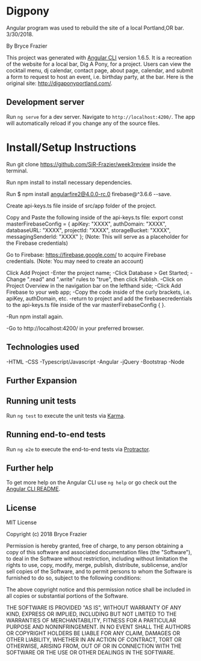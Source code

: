 # Digpony

Angular program was used to rebuild the site of a local Portland,OR bar. 3/30/2018.

By Bryce Frazier

This project was generated with [Angular CLI](https://github.com/angular/angular-cli) version 1.6.5. It is a recreation of the website for a local bar, Dig A Pony, for a project. Users can view the cocktail menu, dj calendar, contact page, about page, calendar, and submit a form to request to host an event, i.e. birthday party, at the bar.  Here is the original site: http://digaponyportland.com/.

## Development server

Run `ng serve` for a dev server. Navigate to `http://localhost:4200/`. The app will automatically reload if you change any of the source files.

# Install/Setup Instructions

Run git clone https://github.com/SiR-Frazier/week3review inside the terminal.

Run npm install to install necessary dependencies.

Run $ npm install angularfire2@4.0.0-rc.0 firebase@^3.6.6 --save.

Create api-keys.ts file inside of src/app folder of the project.

Copy and Paste the following inside of the api-keys.ts file:
    export const masterFirebaseConfig = {
    apiKey: "XXXX",
    authDomain: "XXXX",
    databaseURL: "XXXX",
    projectId: "XXXX",
    storageBucket: "XXXX",
    messagingSenderId: "XXXX"
    };
(Note: This will serve as a placeholder for the Firebase credentials)

Go to Firebase: https://firebase.google.com/ to acquire Firebase credentials. (Note: You may need to create an account)

Click Add Project
  -Enter the project name;
  -Click Database > Get Started;
  -Change ".read" and ".write" rules to "true", then click Publish.
  -Click on Project Overview in the navigation bar on the lefthand side;
  -Click Add Firebase to your web app;
  -Copy the code inside of the curly brackets, i.e. apiKey, authDomain, etc.
  -return to project and add the firebasecredentials to the api-keys.ts file inside of the var masterFirebaseConfig { }.

-Run npm install again.

-Go to http://localhost:4200/ in your preferred browser.

## Technologies used

-HTML
-CSS
-Typescript/Javascript
-Angular
-jQuery
-Bootstrap
-Node

## Further Expansion


<!-- ## Code scaffolding

Run `ng generate component component-name` to generate a new component. You can also use `ng generate directive|pipe|service|class|guard|interface|enum|module`. -->

<!-- ## Build

Run `ng build` to build the project. The build artifacts will be stored in the `dist/` directory. Use the `-prod` flag for a production build. -->

## Running unit tests

Run `ng test` to execute the unit tests via [Karma](https://karma-runner.github.io).

## Running end-to-end tests

Run `ng e2e` to execute the end-to-end tests via [Protractor](http://www.protractortest.org/).

## Further help

To get more help on the Angular CLI use `ng help` or go check out the [Angular CLI README](https://github.com/angular/angular-cli/blob/master/README.md).

## License

MIT License

Copyright (c) 2018 Bryce Frazier

Permission is hereby granted, free of charge, to any person obtaining a copy of this software and associated documentation files (the "Software"), to deal in the Software without restriction, including without limitation the rights to use, copy, modify, merge, publish, distribute, sublicense, and/or sell copies of the Software, and to permit persons to whom the Software is furnished to do so, subject to the following conditions:

The above copyright notice and this permission notice shall be included in all copies or substantial portions of the Software.

THE SOFTWARE IS PROVIDED "AS IS", WITHOUT WARRANTY OF ANY KIND, EXPRESS OR IMPLIED, INCLUDING BUT NOT LIMITED TO THE WARRANTIES OF MERCHANTABILITY, FITNESS FOR A PARTICULAR PURPOSE AND NONINFRINGEMENT. IN NO EVENT SHALL THE AUTHORS OR COPYRIGHT HOLDERS BE LIABLE FOR ANY CLAIM, DAMAGES OR OTHER LIABILITY, WHETHER IN AN ACTION OF CONTRACT, TORT OR OTHERWISE, ARISING FROM, OUT OF OR IN CONNECTION WITH THE SOFTWARE OR THE USE OR OTHER DEALINGS IN THE SOFTWARE.

